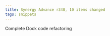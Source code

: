 ```yaml
---
title: Synergy Advance r348, 10 items changed
tags: snippets
---
```


Complete Dock code refactoring
